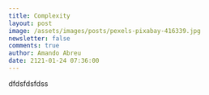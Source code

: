 ```yaml
---
title: Complexity
layout: post
image: /assets/images/posts/pexels-pixabay-416339.jpg
newsletter: false
comments: true
author: Amando Abreu
date: 2121-01-24 07:36:00
---
```

dfdsfdsfdss